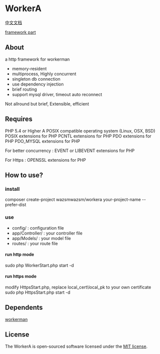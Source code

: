# WorkerA

[中文文档](https://github.com/wazsmwazsm/WorkerA/blob/master/README_CN.md  "中文文档")

[framework part](https://github.com/wazsmwazsm/WorkerF  "framework part")

## About

  a http framework for workerman

  - memory-resident
  - multiprocess, Highly concurrent
  - singleton db connection
  - use dependency injection
  - brief routing
  - support mysql driver, timeout auto reconnect

  Not allround but brief, Extensible, efficient

## Requires

  PHP 5.4 or Higher
  A POSIX compatible operating system (Linux, OSX, BSD)
  POSIX extensions for PHP
  PCNTL extensions for PHP
  PDO extensions for PHP
  PDO_MYSQL extensions for PHP

  For better concurrency :
      EVENT or LIBEVENT extensions for PHP

  For Https :
      OPENSSL extensions for PHP

## How to use?

### install

  composer create-project wazsmwazsm/workera your-project-name --prefer-dist

### use
  - config/ : configuration file
  - app/Controller/ : your controller file
  - app/Models/ : your model file
  - routes/ : your route file

#### run http mode
  sudo php WorkerStart.php start -d

#### run https mode
  modify HttpsStart.php, replace local_cert\local_pk to your own certificate
  sudo php HttpsStart.php start -d

## Dependents
  [workerman](http://www.workerman.net/ "workerman")

## License

The WorkerA is open-sourced software licensed under the [MIT license](http://opensource.org/licenses/MIT).
